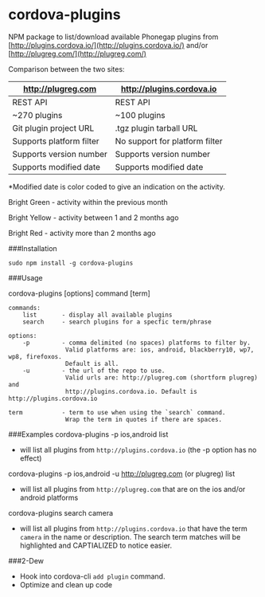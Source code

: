 cordova-plugins
===============

NPM package to list/download available Phonegap plugins from [http://plugins.cordova.io/](http://plugins.cordova.io/) and/or
[http://plugreg.com/](http://plugreg.com/)

Comparison between the two sites:

http://plugreg.com | http://plugins.cordova.io
--- | ---
REST API | REST API
~270 plugins | ~100 plugins
Git plugin project URL | .tgz plugin tarball URL
Supports platform filter | No support for platform filter
Supports version number | Supports version number
Supports modified date | Supports modified date


*Modified date is color coded to give an indication on the activity.

Bright Green - activity within the previous month

Bright Yellow - activity between 1 and 2 months ago

Bright Red - activity more than 2 months ago


###Installation

`sudo npm install -g cordova-plugins`

###Usage


cordova-plugins [options] command [term]
```
commands:
    list       - display all available plugins
    search     - search plugins for a specfic term/phrase

options:
    -p         - comma delimited (no spaces) platforms to filter by.
                Valid platforms are: ios, android, blackberry10, wp7, wp8, firefoxos.
                Default is all.
    -u         - the url of the repo to use.
                Valid urls are: http://plugreg.com (shortform plugreg) and
                http://plugins.cordova.io. Default is http://plugins.cordova.io

term           - term to use when using the `search` command.
                Wrap the term in quotes if there are spaces.

```

###Examples
cordova-plugins -p ios,android list

- will list all plugins from `http://plugins.cordova.io` (the -p option has no effect)

cordova-plugins -p ios,android -u http://plugreg.com (or plugreg) list

- will list all plugins from `http://plugreg.com` that are on the ios and/or android platforms

cordova-plugins search camera

- will list all plugins from `http://plugins.cordova.io` that have the term `camera` in the name or description.  The search term matches will be highlighted and CAPTIALIZED to notice easier.


###2-Dew

- Hook into cordova-cli `add plugin` command.
- Optimize and clean up code


